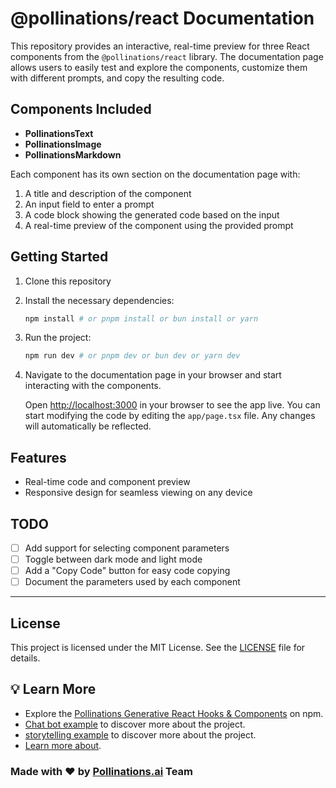 
# @pollinations/react Documentation

This repository provides an interactive, real-time preview for three React components from the `@pollinations/react` library. The documentation page allows users to easily test and explore the components, customize them with different prompts, and copy the resulting code.

## Components Included

- **PollinationsText**
- **PollinationsImage**
- **PollinationsMarkdown**

Each component has its own section on the documentation page with:
1. A title and description of the component
2. An input field to enter a prompt
3. A code block showing the generated code based on the input
4. A real-time preview of the component using the provided prompt

## Getting Started

1. Clone this repository
2. Install the necessary dependencies:
    ```bash
    npm install # or pnpm install or bun install or yarn 
    ```
3. Run the project:
    ```bash
    npm run dev # or pnpm dev or bun dev or yarn dev
    ```
5. Navigate to the documentation page in your browser and start interacting with the components.

    Open [http://localhost:3000](http://localhost:3000) in your browser to see the app live. You can start modifying the code by editing the `app/page.tsx` file. Any changes will automatically be reflected.

## Features

- Real-time code and component preview
- Responsive design for seamless viewing on any device

## TODO

- [ ] Add support for selecting component parameters
- [ ] Toggle between dark mode and light mode
- [ ] Add a "Copy Code" button for easy code copying
- [ ] Document the parameters used by each component

---

## License

This project is licensed under the MIT License. See the [LICENSE](LICENSE) file for details.

## 💡 Learn More

- Explore the [Pollinations Generative React Hooks & Components](https://www.npmjs.com/package/@pollinations/react) on npm.
- [Chat bot example](https://karma.pollinations.ai) to discover more about the project.
- [storytelling example](https://storytelling.karma.yt/) to discover more about the project.
- [Learn more about](https://pollinations.ai/readme).

### Made with ❤️ by [Pollinations.ai](https://pollinations.ai) Team
